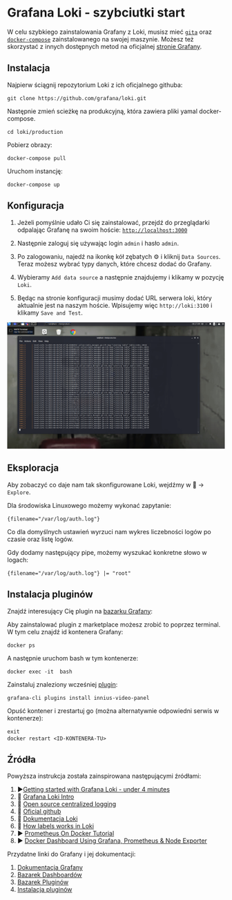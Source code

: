 # Grafana Loki - szybciutki start

W celu szybkiego zainstalowania Grafany z Loki, musisz mieć [`gita`](https://git-scm.com/book/en/v2/Getting-Started-Installing-Git) oraz [`docker-compose`](https://docs.docker.com/compose/install/) zainstalowanego na swojej maszynie. Możesz też skorzystać z innych dostępnych metod na oficjalnej [stronie Grafany](https://grafana.com/docs/loki/latest/installation/).

## Instalacja
Najpierw ściągnij repozytorium Loki z ich oficjalnego githuba:
```shell script
git clone https://github.com/grafana/loki.git
```
Następnie zmień scieżkę na produkcyjną, która zawiera pliki yamal docker-compose.
```shell script
cd loki/production
```
Pobierz obrazy:
```shell script
docker-compose pull
```
Uruchom instancję:
```shell script
docker-compose up
```
## Konfiguracja
1) Jeżeli pomyślnie udało Ci się zainstalować, przejdź do przeglądarki odpalając Grafanę na swoim hoście:
[`http://localhost:3000`](http://localhost:3000)

2) Następnie zaloguj się używając login `admin` i hasło `admin`. 

3) Po zalogowaniu, najedź na ikonkę kół zębatych ⚙️ i kliknij `Data Sources`.
Teraz możesz wybrać typy danych, które chcesz dodać do Grafany.

4) Wybieramy `Add data source` a następnie znajdujemy i klikamy w pozycję `Loki`.

5) Będąc na stronie konfiguracji musimy dodać URL serwera loki, który aktualnie jest na naszym hoście. 
Wpisujemy więc `http://loki:3100` i klikamy `Save and Test`.

![](img/add-loki.gif)

## Eksploracja
Aby zobaczyć co daje nam tak skonfigurowane Loki, wejdźmy w 🧭 -> `Explore`.

Dla środowiska Linuxowego możemy wykonać zapytanie:
```shell script
{filename="/var/log/auth.log"} 
```
Co dla domyślnych ustawień wyrzuci nam wykres liczebności logów po czasie oraz listę logów. 

Gdy dodamy następujący pipe, możemy wyszukać konkretne słowo w logach:
```shell script
{filename="/var/log/auth.log"} |= "root"
```

## Instalacja pluginów
Znajdź interesujący Cię plugin na [bazarku Grafany](https://grafana.com/grafana/plugins):

Aby zainstalować plugin z marketplace możesz zrobić to poprzez terminal. W tym celu znajdź id kontenera Grafany:
```shell script
docker ps
```

A następnie uruchom bash w tym kontenerze:
```shell script
docker exec -it  bash
```

Zainstaluj znaleziony wcześniej [plugin](https://grafana.com/grafana/plugins/innius-video-panel/):
```shell script
grafana-cli plugins install innius-video-panel
```

Opuść kontener i zrestartuj go (można alternatywnie odpowiedni serwis w kontenerze):
```shell script
exit
docker restart <ID-KONTENERA-TU>
```

## Źródła
Powyższa instrukcja została zainspirowana następującymi źródłami:
1) ▶️[Getting started with Grafana Loki - under 4 minutes](https://www.youtube.com/watch?v=1obKa6UhlkY)
2) 📰 [Grafana Loki Intro](https://geekflare.com/grafana-loki-intro/)
3) 📰 [Open source centralized logging](https://geekflare.com/open-source-centralized-logging/)
4) 📰 [Oficial github](https://github.com/grafana/loki)
5) 📰 [Dokumentacja Loki](https://grafana.com/docs/loki/latest)
6) 📰 [How labels works in Loki](https://grafana.com/blog/2020/08/27/the-concise-guide-to-labels-in-loki/)
7) ▶ [Prometheus On Docker Tutorial](https://www.youtube.com/watch?v=tIvHAxs8Fec)
8) ▶ [Docker Dashboard Using Grafana, Prometheus & Node Exporter](https://www.youtube.com/watch?v=83LWo7h_hvs)

Przydatne linki do Grafany i jej dokumentacji:
1) [Dokumentacja Grafany](https://grafana.com/docs/grafana/latest/)
2) [Bazarek Dashboardów](https://grafana.com/grafana/dashboards)
3) [Bazarek Pluginów](https://grafana.com/grafana/plugins/)
3) [Instalacja pluginów](https://grafana.com/docs/grafana/latest/administration/cli/#plugins-commands)
